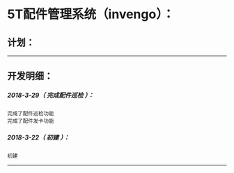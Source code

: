 5T配件管理系统（invengo）：
===================================================================

计划：
-------------------------------------------------------------------

*******************************************************************

开发明细：
-------------------------------------------------------------------

##### 2018-3-29（ 完成配件巡检 ）：
	完成了配件巡检功能
	完成了配件发卡功能

##### 2018-3-22（ 初建 ）：
	初建

*******************************************************************
